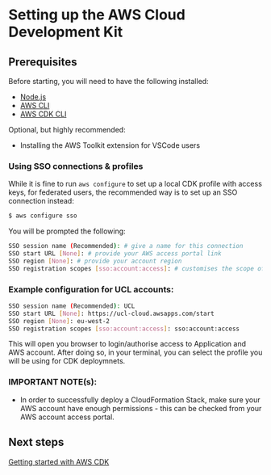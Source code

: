 # Setting up the AWS Cloud Development Kit

## Prerequisites

Before starting, you will need to have the following installed:

- [Node.js](https://nodejs.org/en/download)
- [AWS CLI](https://docs.aws.amazon.com/cli/latest/userguide/getting-started-install.html)
- [AWS CDK CLI](https://docs.aws.amazon.com/cdk/v2/guide/cli.html)

Optional, but highly recommended:

- Installing the AWS Toolkit extension for VSCode users

### Using SSO connections & profiles

While it is fine to run `aws configure` to set up a local CDK profile with access keys, for federated users, the recommended way is to set up an SSO connection instead:

```bash
$ aws configure sso
```

You will be prompted the following:

```bash
SSO session name (Recommended): # give a name for this connection
SSO start URL [None]: # provide your AWS access portal link
SSO region [None]: # provide your account region
SSO registration scopes [sso:account:access]: # customises the scope of this session, use the default value "sso:account:access" for this unless instructed otherwise
```

### Example configuration for UCL accounts:

```bash
SSO session name (Recommended): UCL
SSO start URL [None]: https://ucl-cloud.awsapps.com/start
SSO region [None]: eu-west-2
SSO registration scopes [sso:account:access]: sso:account:access
```

This will open you browser to login/authorise access to Application and AWS account. After doing so, in your terminal, you can select the profile you will be using for CDK deploymnets.

### IMPORTANT NOTE(s):

- In order to successfully deploy a CloudFormation Stack, make sure your AWS account have enough permissions - this can be checked from your AWS account access portal.

## Next steps

[Getting started with AWS CDK](./getting-started-with-cdk.md)
